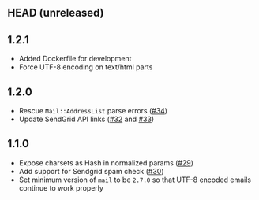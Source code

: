 ## HEAD (unreleased)

## 1.2.1
- Added Dockerfile for development
- Force UTF-8 encoding on text/html parts

## 1.2.0

- Rescue `Mail::AddressList` parse errors ([#34](https://github.com/thoughtbot/griddler-sendgrid/pull/34))
- Update SendGrid API links ([#32](https://github.com/thoughtbot/griddler-sendgrid/pull/32) and [#33](https://github.com/thoughtbot/griddler-sendgrid/pull/33))

## 1.1.0
* Expose charsets as Hash in normalized params ([#29](https://github.com/thoughtbot/griddler-sendgrid/pull/29/))
* Add support for Sendgrid spam check ([#30](https://github.com/thoughtbot/griddler-sendgrid/pull/30))
* Set minimum version of `mail` to be `2.7.0` so that UTF-8 encoded emails continue to work properly
